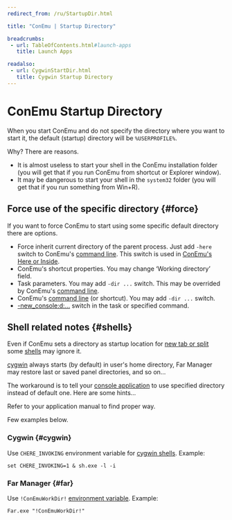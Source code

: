 ```yaml
---
redirect_from: /ru/StartupDir.html

title: "ConEmu | Startup Directory"

breadcrumbs:
 - url: TableOfContents.html#launch-apps
   title: Launch Apps

readalso:
 - url: CygwinStartDir.html
   title: Cygwin Startup Directory
---
```


# ConEmu Startup Directory

When you start ConEmu and do not specify the directory
where you want to start it, the default (startup) directory
will be `%USERPROFILE%`.

Why? There are reasons.

* It is almost useless to start your shell in the ConEmu
  installation folder (you will get that if you run ConEmu
  from shortcut or Explorer window).
* It may be dangerous to start your shell in the `system32`
  folder (you will get that if you run something from Win+R).


## Force use of the specific directory  {#force}

If you want to force ConEmu to start using some specific
default directory there are options.

* Force inherit current directory of the parent process.
  Just add `-here` switch to ConEmu's [command line](ConEmuArgs.html).
  This switch is used in [ConEmu's Here or Inside](SettingsIntegration.html).
* ConEmu's shortcut properties.
  You may change ‘Working directory’ field.
* Task parameters. You may add `-dir ...` switch.
  This may be overrided by ConEmu's [command line](ConEmuArgs.html).
* ConEmu's [command line](ConEmuArgs.html) (or shortcut).
  You may add `-dir ...` switch.
* [-new_console:d:...](NewConsole.html) switch in the
  task or specified command.


## Shell related notes  {#shells}

Even if ConEmu sets a directory as startup location for [new tab or split](LaunchNewTab.html)
some [shells](TerminalVsShell.html) may ignore it.

[cygwin](CygwinStartCmd.html) always starts (by default) in user's home directory,
Far Manager may restore last or saved panel directories,
and so on...

The workaround is to tell your [console application](ConsoleApplication.html)
to use specified directory instead of default one. Here are some hints...

Refer to your application manual to find proper way.

Few examples below.

### Cygwin  {#cygwin}

Use `CHERE_INVOKING` environment variable for [cygwin shells](CygwinStartDir.html). Example:
~~~
set CHERE_INVOKING=1 & sh.exe -l -i
~~~

### Far Manager  {#far}
Use `!ConEmuWorkDir!` [environment variable](ConEmuEnvironment.html). Example:
~~~
Far.exe "!ConEmuWorkDir!"
~~~

